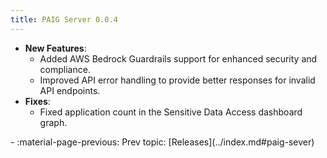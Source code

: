 ```yaml
---
title: PAIG Server 0.0.4
---
```


- **New Features**:  
    - Added AWS Bedrock Guardrails support for enhanced security and compliance.  
    - Improved API error handling to provide better responses for invalid API endpoints.
- **Fixes**:  
    - Fixed application count in the Sensitive Data Access dashboard graph.

<div class="grid cards" markdown>
-  :material-page-previous: Prev topic: [Releases](../index.md#paig-sever)
</div>